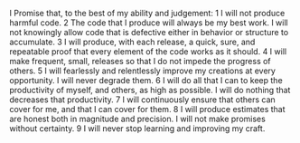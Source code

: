 
I Promise that, to the best of my ability and judgement:
	1	I will not produce harmful code.
	2	The code that I produce will always be my best work. I will not knowingly allow code that is defective either in behavior or structure to accumulate.
	3	I will produce, with each release, a quick, sure, and repeatable proof that every element of the code works as it should.
	4	I will make frequent, small, releases so that I do not impede the progress of others.
	5	I will fearlessly and relentlessly improve my creations at every opportunity. I will never degrade them.
	6	I will do all that I can to keep the productivity of myself, and others, as high as possible. I will do nothing that decreases that productivity.
	7	I will continuously ensure that others can cover for me, and that I can cover for them.
	8	I will produce estimates that are honest both in magnitude and precision. I will not make promises without certainty.
	9	I will never stop learning and improving my craft.